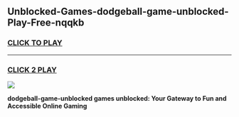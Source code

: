 
## Unblocked-Games-dodgeball-game-unblocked-Play-Free-nqqkb
<h3>
<a href="https://premium76.site?title=dodgeball-game-unblocked&ref=15A">CLICK TO PLAY</a></h3>
<hr>

<h3>
<a href="https://premium76.site?title=dodgeball-game-unblocked&ref=15A">CLICK 2 PLAY</a>
  
</h3>

<a href="https://premium76.site?title=dodgeball-game-unblocked&ref=15A"><img src="https://clearcache.store/games.png"></a>


**dodgeball-game-unblocked games unblocked: Your Gateway to Fun and Accessible Online Gaming**
